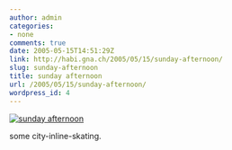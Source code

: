 ```yaml
---
author: admin
categories:
- none
comments: true
date: 2005-05-15T14:51:29Z
link: http://habi.gna.ch/2005/05/15/sunday-afternoon/
slug: sunday-afternoon
title: sunday afternoon
url: /2005/05/15/sunday-afternoon/
wordpress_id: 4
---
```


[![sunday afternoon](http://photos12.flickr.com/13972943_70e0b4617d_m.jpg)](http://www.flickr.com/photos/habi/13972943/)

some city-inline-skating.
